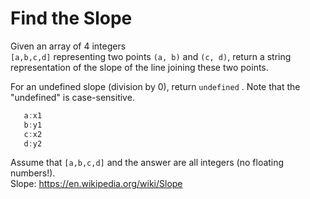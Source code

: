 # Find the Slope

Given an array of 4 integers  
```[a,b,c,d]``` representing two points ```(a, b)``` and ```(c, d)```, return a string representation of the slope of
the line joining these two points.

For an undefined slope (division by 0), return  ```undefined```  . Note that the "undefined" is case-sensitive.

```java
   a:x1
   b:y1
   c:x2
   d:y2
```

Assume that ```[a,b,c,d]``` and the answer are all integers (no floating numbers!).  
Slope: <https://en.wikipedia.org/wiki/Slope>
